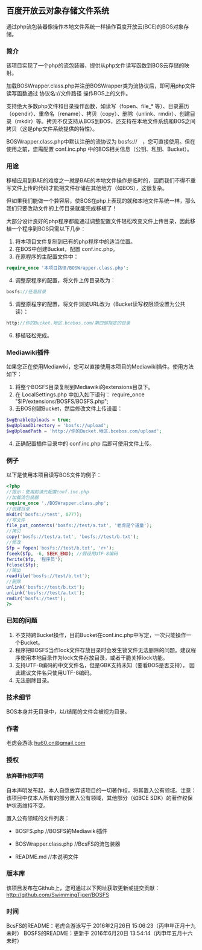 ## 百度开放云对象存储文件系统

通过php流包装器像操作本地文件系统一样操作百度开放云(BCE)的BOS对象存储。

### 简介

该项目实现了一个php的流包装器，提供从php文件读写函数到BOS云存储的映射。

加载BOSWrapper.class.php并注册BOSWrapper类为流协议后，即可用php文件读写函数通过 协议名://文件路径 操作BOS上的文件。

支持绝大多数php文件和目录操作函数，如读写（fopen、file_* 等）、目录遍历（opendir）、重命名（rename）、拷贝（copy）、删除（unlink、rmdir）、创建目录（mkdir）等。拷贝不仅支持从BOS到BOS，还支持在本地文件系统和BOS之间拷贝（这是php文件系统提供的特性）。

BOSWrapper.class.php中默认注册的流协议为 bosfs://　，您可直接使用。但在使用之前，您需配置 conf.inc.php 中的BOS相关信息（公钥、私钥、Bucket）。

### 用途

移植应用到BAE的难度之一就是BAE的本地文件操作是临时的，因而我们不得不重写文件上传的代码才能把文件存储在其他地方（如BOS），这很复杂。

但如果我们能做一个兼容层，使BOS在php上表现的就和本地文件系统一样，那么我们只要改动文件的上传目录就能完成移植了！

大部分设计良好的php程序都能通过调整配置文件轻松改变文件上传目录，因此移植一个程序到BOS只需以下几步：

1. 将本项目文件复制到已有的php程序中的适当位置。
2. 在BOS中创建Bucket，配置 conf.inc.php。
3. 在原程序的主配置文件中：
```php
require_once '本项目路径/BOSWrapper.class.php';
```
4. 调整原程序的配置，将文件上传目录改为：
```php
bosfs://任意目录
```
5. 调整原程序的配置，将文件浏览URL改为（Bucket读写权限须设置为公共读）：
```php
http://你的Bucket.地区.bcebos.com/第四部指定的目录
```
6. 移植轻松完成。

### Mediawiki插件

如果您正在使用Mediawiki，您可以直接使用本项目的Mediawiki插件。使用方法如下：

1. 将整个BOSFS目录复制到Mediawiki的extensions目录下。
2. 在 LocalSettings.php 中加入如下语句：
      require_once "$IP/extensions/BOSFS/BOSFS.php";      
3. 去BOS创建Bucket，然后修改文件上传设置：
```php
$wgEnableUploads = true;
$wgUploadDirectory = 'bosfs://upload';
$wgUploadPath = 'http://你的Bucket.地区.bcebos.com/upload';
```
4. 正确配置插件目录中的 conf.inc.php 后即可使用文件上传。

### 例子

以下是使用本项目读写BOS文件的例子：
```php
<?php
//提示：使用前请先配置conf.inc.php
//加载流包装器
require_once './BOSWrapper.class.php';
//创建目录
mkdir('bosfs://test', 0777);
//写文件
file_put_contents('bosfs://test/a.txt', '老虎是个道童');
//拷贝
copy('bosfs://test/a.txt', 'bosfs://test/b.txt');
//修改
$fp = fopen('bosfs://test/b.txt', 'r+');
fseek($fp, -6, SEEK_END); //假设用UTF-8编码
fwrite($fp, '程序员');
fclose($fp);
//输出
readfile('bosfs://test/b.txt');
//删除
unlink('bosfs://test/b.txt');
unlink('bosfs://test/a.txt');
rmdir('bosfs://test');
?>
```

### 已知的问题

1. 不支持跨Bucket操作，目前Bucket在conf.inc.php中写定，一次只能操作一个Bucket。
2. 程序把BOSFS当作lock文件存放目录时会发生锁文件无法删除的问题。建议程序使用本地目录作为lock文件存放目录，或者干脆关掉lock功能。
3. 支持UTF-8编码的中文文件名，但是GBK支持未知（要看BOS是否支持），
因此建议文件名只使用UTF-8编码。
4. 无法删除目录。

### 技术细节

BOS本身并无目录中，以/结尾的文件会被视为目录。

### 作者

老虎会游泳 <hu60.cn@gmail.com>

### 授权

#### 放弃著作权声明

自本声明发布起，本人自愿放弃该项目的一切著作权，将其置入公有领域。注意：该项目中仅本人所有的部分置入公有领域，其他部分（如BCE SDK）的著作权保护状态维持不变。

置入公有领域的文件列表：
　　
* BOSFS.php //BOSFS的Mediawiki插件

* BOSWrapper.class.php //BcsFS的流包装器

* README.md //本说明文件

### 版本库

该项目发布在Github上，您可通过以下网址获取更新或提交贡献：http://github.com/SwimmingTiger/BOSFS

### 时间

BcsFS的README：老虎会游泳写于 2016年2月26日 15:06:23（丙申年正月十九未时）
BOSFS的README：更新于 2016年6月20日 13:54:14（丙申年五月十六未时）

